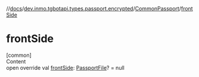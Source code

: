 //[docs](../../../index.md)/[dev.inmo.tgbotapi.types.passport.encrypted](../index.md)/[CommonPassport](index.md)/[frontSide](front-side.md)



# frontSide  
[common]  
Content  
open override val [frontSide](front-side.md): [PassportFile](../-passport-file/index.md)? = null  



